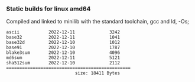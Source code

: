 ### Static builds for linux amd64

Compiled and linked to minilib with the standard toolchain, gcc and ld,  -Os;


```
ascii           2022-12-11             3242
base32          2022-12-11             1041
base32d         2022-12-10             1012
base91          2022-12-10             1787
blake3sum       2022-12-10             4096
md6sum          2022-12-11             5121
sha512sum       2022-12-10             2112
===============================================
                          size: 18411 Bytes
```
